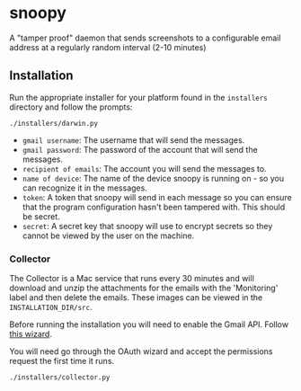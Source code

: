 # snoopy

A "tamper proof" daemon that sends screenshots to a configurable email address
at a regularly random interval (2-10 minutes)

## Installation

Run the appropriate installer for your platform found in the `installers`
directory and follow the prompts:

```
./installers/darwin.py
```

- `gmail username`: The username that will send the messages.
- `gmail password`: The password of the account that will send the messages.
- `recipient of emails`: The account you will send the messages to.
- `name of device`: The name of the device snoopy is running on - so you can
  recognize it in the messages.
- `token`: A token that snoopy will send in each message so you can ensure that
  the program configuration hasn't been tampered with. This should be secret.
- `secret`: A secret key that snoopy will use to encrypt secrets so they cannot
  be viewed by the user on the machine.
  

### Collector

The Collector is a Mac service that runs every 30 minutes and will download and
unzip the attachments for the emails with the 'Monitoring' label and then delete
the emails. These images can be viewed in the `INSTALLATION_DIR/src`.

Before running the installation you will need to enable the Gmail API. Follow
[this wizard](https://console.developers.google.com/flows/enableapi?apiid=gmail).

You will need go through the OAuth wizard and accept the permissions request the
first time it runs.

```
./installers/collector.py
```
